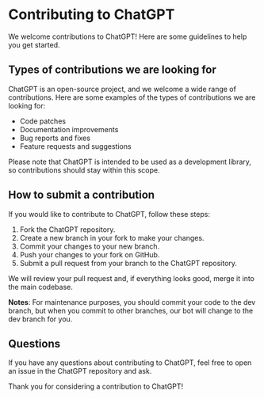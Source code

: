 # Contributing to ChatGPT

We welcome contributions to ChatGPT! Here are some guidelines to help you get started.

## Types of contributions we are looking for

ChatGPT is an open-source project, and we welcome a wide range of contributions. Here are some examples of the types of contributions we are looking for:

- Code patches
- Documentation improvements
- Bug reports and fixes
- Feature requests and suggestions

Please note that ChatGPT is intended to be used as a development library, so contributions should stay within this scope.

## How to submit a contribution

If you would like to contribute to ChatGPT, follow these steps:

1. Fork the ChatGPT repository.
2. Create a new branch in your fork to make your changes.
3. Commit your changes to your new branch.
4. Push your changes to your fork on GitHub.
5. Submit a pull request from your branch to the ChatGPT repository.

We will review your pull request and, if everything looks good, merge it into the main codebase.

**Notes**: For maintenance purposes, you should commit your code to the dev branch, but when you commit to other branches, our bot will change to the dev branch for you.

## Questions

If you have any questions about contributing to ChatGPT, feel free to open an issue in the ChatGPT repository and ask.

Thank you for considering a contribution to ChatGPT!
